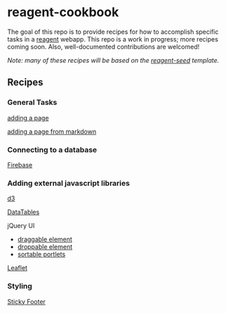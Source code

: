 # reagent-cookbook

The goal of this repo is to provide recipes for how to accomplish specific tasks in a [reagent](https://github.com/holmsand/reagent) webapp.  This repo is a work in progress; more recipes coming soon. Also, well-documented contributions are welcomed!

*Note: many of these recipes will be based on the [reagent-seed](https://github.com/gadfly361/reagent-seed) template.*

## Recipes

### General Tasks

[adding a page](https://github.com/gadfly361/reagent-cookbook/tree/master/adding-a-page)

[adding a page from markdown](https://github.com/gadfly361/reagent-cookbook/tree/master/page-from-markdown)

### Connecting to a database

[Firebase](https://github.com/gadfly361/reagent-cookbook/tree/master/firebase)

### Adding external javascript libraries

[d3](https://github.com/gadfly361/reagent-cookbook/tree/master/d3)

[DataTables](https://github.com/gadfly361/reagent-cookbook/tree/master/data-tables)

jQuery UI

* [draggable element](https://github.com/gadfly361/reagent-cookbook/tree/master/draggable)
* [droppable element](https://github.com/gadfly361/reagent-cookbook/tree/master/droppable)
* [sortable portlets](https://github.com/gadfly361/reagent-cookbook/tree/master/sortable-portlets)

[Leaflet](https://github.com/gadfly361/reagent-cookbook/tree/master/leaflet)

### Styling

[Sticky Footer](https://github.com/gadfly361/reagent-cookbook/tree/master/sticky-footer)

